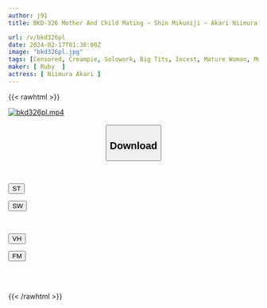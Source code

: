 ```yaml
---
author: j91
title: BKD-326 Mother And Child Mating ~ Shin Mikuniji ~ Akari Niimura

url: /v/bkd326pl
date: 2024-02-17T01:30:00Z
image: "bkd326pl.jpg"
tags: [Censored, Creampie, Solowork, Big Tits, Incest, Mature Woman, Mother	]
maker: [ Ruby  ]
actress: [ Niimura Akari ]
---
```



{{< rawhtml >}}

<div class="video" data-videoid="467bXqXxr0fKKxV">
    <a href="javascript:;">
        <img src="/v/bkd326pl/bkd326pl.jpg" width="WIDTH" height="HEIGHT" alt="bkd326pl.mp4" loading="lazy">
    </a>
</div>

<script type="text/javascript" src="https://j91.asia/asset/on-demand-st.js"></script>

<br>
  <link rel="stylesheet" href="https://j91.asia/asset/bs5.css">
  
  <center>
  <button class="btn btn-primary" type="button" data-bs-toggle="collapse" data-bs-target=".multi-collapse" aria-expanded="false" aria-controls="multiCollapseExample1 multiCollapseExample2"><h2>Download</h2></button></center>
</p>
<div class="row">
  <div class="col">
    <div class="collapse multi-collapse" id="multiCollapseExample1">
      <div class="card card-body">
	      	      <br>
<div class="buttons">  
<p><a href="https://streamtape.to/v/467bXqXxr0fKKxV" target="_blank"><button class="btn-hover color-3"><i class="fa fa-download"></i> ST</button></a></p>
<p><a href="https://cdnwish.com/vtuap3rg4but" target="_blank"><button class="btn-hover color-2"><i class="fa fa-download"></i> SW</button></a></p></div>
    </div>
  </div>
</div>
  <div class="col">
    <div class="collapse multi-collapse" id="multiCollapseExample2">
      <div class="card card-body">
	      <br>
<div class="buttons">
<p><a href="https://vidhidepro.com/f/pvq4ou6h53sk"><button class="btn-hover color-9"><i class="fa fa-download"></i> VH</button></a></p>
<p><a href="https://filemoon.sx/d/azq0jt63z5nr"><button class="btn-hover color-8"><i class="fa fa-download"></i> FM</button></a></p></div>
<br><br>
      </div>
    </div>
  </div>
</div>

{{< /rawhtml >}}
